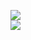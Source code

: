 [![](https://img.shields.io/badge/Made%20With-Github%20Spray-lightgrey.svg?style=for-the-badge&logo=github)](https://github.com/Annihil/github-spray#32271)  
[![](https://i.imgur.com/2DrTn0Z.gif)](https://github.com/Annihil/github-spray)